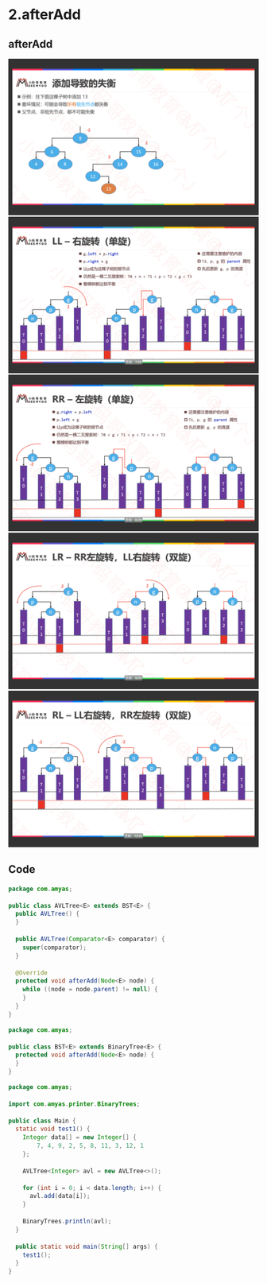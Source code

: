 # 2.afterAdd

## afterAdd

<img src="https://raw.githubusercontent.com/Amyas/picgo-bed/master/amyas.github.io/22022-08-30-12-26-52.png" alt="22022-08-30-12-26-52" width="" height="" />

<img src="https://raw.githubusercontent.com/Amyas/picgo-bed/master/amyas.github.io/22022-08-30-12-27-02.png" alt="22022-08-30-12-27-02" width="" height="" />

<img src="https://raw.githubusercontent.com/Amyas/picgo-bed/master/amyas.github.io/22022-08-30-12-27-09.png" alt="22022-08-30-12-27-09" width="" height="" />

<img src="https://raw.githubusercontent.com/Amyas/picgo-bed/master/amyas.github.io/22022-08-30-12-27-22.png" alt="22022-08-30-12-27-22" width="" height="" />

<img src="https://raw.githubusercontent.com/Amyas/picgo-bed/master/amyas.github.io/22022-08-30-12-27-29.png" alt="22022-08-30-12-27-29" width="" height="" />

## Code

```java
package com.amyas;

public class AVLTree<E> extends BST<E> {
  public AVLTree() {
  }

  public AVLTree(Comparator<E> comparator) {
    super(comparator);
  }

  @Override
  protected void afterAdd(Node<E> node) {
    while ((node = node.parent) != null) {
    }
  }
}
```

```java
package com.amyas;

public class BST<E> extends BinaryTree<E> {
  protected void afterAdd(Node<E> node) {
  }
}
```

```java
package com.amyas;

import com.amyas.printer.BinaryTrees;

public class Main {
  static void test1() {
    Integer data[] = new Integer[] {
        7, 4, 9, 2, 5, 8, 11, 3, 12, 1
    };

    AVLTree<Integer> avl = new AVLTree<>();

    for (int i = 0; i < data.length; i++) {
      avl.add(data[i]);
    }

    BinaryTrees.println(avl);
  }

  public static void main(String[] args) {
    test1();
  }
}
```
